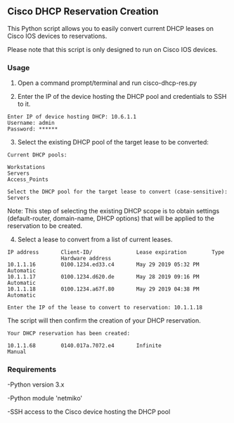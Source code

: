 ## Cisco DHCP Reservation Creation

This Python script allows you to easily convert current DHCP leases on Cisco IOS devices to reservations.

Please note that this script is only designed to run on Cisco IOS devices.

### Usage

1. Open a command prompt/terminal and run cisco-dhcp-res.py 

2. Enter the IP of the device hosting the DHCP pool and credentials to SSH to it.

```
Enter IP of device hosting DHCP: 10.6.1.1
Username: admin
Password: ******
```

3. Select the existing DHCP pool of the target lease to be converted:

```
Current DHCP pools:

Workstations
Servers
Access_Points

Select the DHCP pool for the target lease to convert (case-sensitive): Servers
```

Note: This step of selecting the existing DHCP scope is to obtain settings (default-router, domain-name, DHCP options) that will be applied to the reservation to be created.

4. Select a lease to convert from a list of current leases.

```
IP address       Client-ID/              Lease expiration        Type
                 Hardware address
10.1.1.16        0100.1234.ed33.c4       May 29 2019 05:32 PM    Automatic
10.1.1.17        0100.1234.d620.de       May 28 2019 09:16 PM    Automatic
10.1.1.18        0100.1234.a67f.80       May 29 2019 04:38 PM    Automatic

Enter the IP of the lease to convert to reservation: 10.1.1.18
```

The script will then confirm the creation of your DHCP reservation.

```
Your DHCP reservation has been created:

10.1.1.68        0140.017a.7072.e4       Infinite                Manual
```

### Requirements

-Python version 3.x

-Python module 'netmiko'

-SSH access to the Cisco device hosting the DHCP pool

